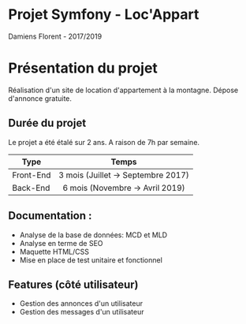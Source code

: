 # Projet Symfony - Loc'Appart
Damiens Florent - 2017/2019

# Présentation du projet
Réalisation d'un site de location d'appartement à la montagne. Dépose d'annonce gratuite.

## Durée du projet
Le projet a été étalé sur 2 ans. A raison de 7h par semaine.

| Type       |               Temps                |
|------------|:----------------------------------:|
| Front-End  | 3 mois (Juillet -> Septembre 2017) |
| Back-End   | 6 mois (Novembre -> Avril 2019)    |

## Documentation :
* Analyse de la base de données: MCD et MLD
* Analyse en terme de SEO
* Maquette HTML/CSS
* Mise en place de test unitaire et fonctionnel
		
## Features (côté utilisateur)
* Gestion des annonces d'un utilisateur
* Gestion des messages d'un utilisateur
	

